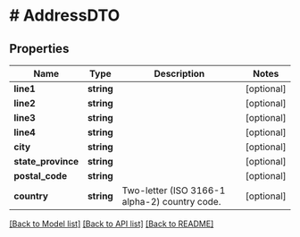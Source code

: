 # # AddressDTO

## Properties

Name | Type | Description | Notes
------------ | ------------- | ------------- | -------------
**line1** | **string** |  | [optional]
**line2** | **string** |  | [optional]
**line3** | **string** |  | [optional]
**line4** | **string** |  | [optional]
**city** | **string** |  | [optional]
**state_province** | **string** |  | [optional]
**postal_code** | **string** |  | [optional]
**country** | **string** | Two-letter (ISO 3166-1 alpha-2) country code. | [optional]

[[Back to Model list]](../../README.md#models) [[Back to API list]](../../README.md#endpoints) [[Back to README]](../../README.md)
